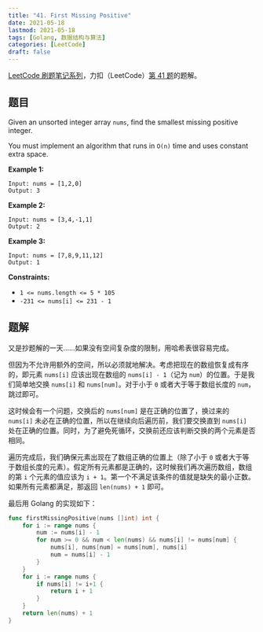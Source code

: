 ```yaml
---
title: "41. First Missing Positive"
date: 2021-05-18
lastmod: 2021-05-18
tags: [Golang, 数据结构与算法]
categories: [LeetCode]
draft: false
---
```


[LeetCode 刷题笔记系列](/posts/leetcode/leetcode)，力扣（LeetCode）[第 41 题](https://leetcode-cn.com/problems/first-missing-positive)的题解。

<!--more-->

## 题目

Given an unsorted integer array `nums`, find the smallest missing positive integer.

You must implement an algorithm that runs in `O(n)` time and uses constant extra space.

**Example 1:**

```text
Input: nums = [1,2,0]
Output: 3
```

**Example 2:**

```text
Input: nums = [3,4,-1,1]
Output: 2
```

**Example 3:**

```text
Input: nums = [7,8,9,11,12]
Output: 1
```

**Constraints:**

- `1 <= nums.length <= 5 * 105`
- `-231 <= nums[i] <= 231 - 1`

## 题解

又是抄题解的一天……如果没有空间复杂度的限制，用哈希表很容易完成。

但因为不允许用额外的空间，所以必须就地解决。考虑把现在的数组恢复成有序的，即元素 `nums[i]` 应该出现在数组的 `nums[i] - 1`（记为 `num`）的位置。于是我们简单地交换 `nums[i]` 和 `nums[num]`。对于小于 `0` 或者大于等于数组长度的 `num`，跳过即可。

这时候会有一个问题，交换后的 `nums[num]` 是在正确的位置了，换过来的 `nums[i]` 未必在正确的位置，所以在继续向后遍历前，我们要交换直到 `nums[i]` 处在正确的位置。同时，为了避免死循环，交换前还应该判断交换的两个元素是否相同。

遍历完成后，我们确保元素出现在了数组正确的位置上（除了小于 `0` 或者大于等于数组长度的元素）。假定所有元素都是正确的，这时候我们再次遍历数组，数组的第 `i` 个元素的值应该为 `i + 1`。第一个不满足该条件的值就是缺失的最小正数。如果所有元素都满足，那返回 `len(nums) + 1` 即可。

最后用 Golang 的实现如下：

```go
func firstMissingPositive(nums []int) int {
    for i := range nums {
        num := nums[i] - 1
        for num >= 0 && num < len(nums) && nums[i] != nums[num] {
            nums[i], nums[num] = nums[num], nums[i]
            num = nums[i] - 1
        }
    }
    for i := range nums {
        if nums[i] != i+1 {
            return i + 1
        }
    }
    return len(nums) + 1
}
```
